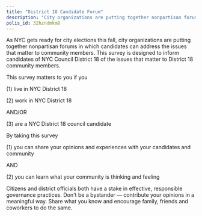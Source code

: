 ```yaml
---
title: "District 18 Candidate Forum"
description: "City organizations are putting together nonpartisan forums in which candidates can address the issues that matter to community members. This survey is designed to inform candidates of NYC Council District 18 of the issues that matter to District 18 community members."
polis_id: 32hzndmkm8
---
```


As NYC gets ready for city elections this fall, city organizations are putting together nonpartisan forums in which candidates can address the issues that matter to community members. This survey is designed to inform candidates of NYC Council District 18 of the issues that matter to District 18 community members.

This survey matters to you if you 

(1) live in NYC District 18 

(2) work in NYC District 18

AND/OR

(3) are a NYC District 18 council candidate 

By taking this survey 

(1) you can share your opinions and experiences with your candidates and community 

AND

(2) you can learn what your community is thinking and feeling

Citizens and district officials both have a stake in effective, responsible governance practices. Don't be a bystander — contribute your opinions in a meaningful way. Share what you know and encourage family, friends and coworkers to do the same.
